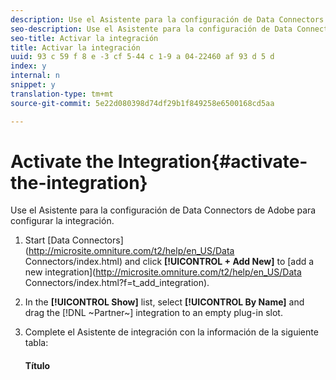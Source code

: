 ```yaml
---
description: Use el Asistente para la configuración de Data Connectors de Adobe para configurar la integración.
seo-description: Use el Asistente para la configuración de Data Connectors de Adobe para configurar la integración.
seo-title: Activar la integración
title: Activar la integración
uuid: 93 c 59 f 8 e -3 cf 5-44 c 1-9 a 04-22460 af 93 d 5 d
index: y
internal: n
snippet: y
translation-type: tm+mt
source-git-commit: 5e22d080398d74df29b1f849258e6500168cd5aa

---
```



# Activate the Integration{#activate-the-integration}

Use el Asistente para la configuración de Data Connectors de Adobe para configurar la integración.

1. Start [Data Connectors](http://microsite.omniture.com/t2/help/en_US/Data Connectors/index.html) and click **[!UICONTROL + Add New]** to [add a new integration](http://microsite.omniture.com/t2/help/en_US/Data Connectors/index.html?f=t_add_integration).
1. In the **[!UICONTROL Show]** list, select **[!UICONTROL By Name]** and drag the [!DNL ~Partner~] integration to an empty plug-in slot.
1. Complete el Asistente de integración con la información de la siguiente tabla:

   #### Título
   |  |  |
   |---|---|

